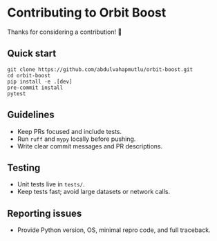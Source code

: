 # Contributing to Orbit Boost

Thanks for considering a contribution! 🎉

## Quick start
```
git clone https://github.com/abdulvahapmutlu/orbit-boost.git
cd orbit-boost
pip install -e .[dev]
pre-commit install
pytest
```

## Guidelines
- Keep PRs focused and include tests.
- Run `ruff` and `mypy` locally before pushing.
- Write clear commit messages and PR descriptions.

## Testing
- Unit tests live in `tests/`.
- Keep tests fast; avoid large datasets or network calls.

## Reporting issues
- Provide Python version, OS, minimal repro code, and full traceback.
